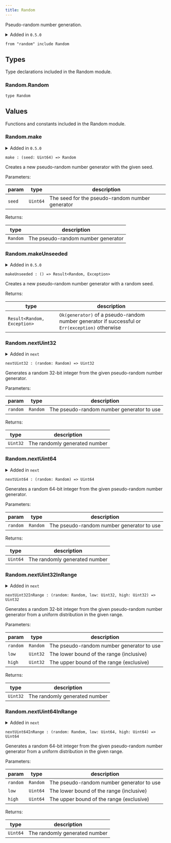 ```yaml
---
title: Random
---
```


Pseudo-random number generation.

<details disabled>
<summary tabindex="-1">Added in <code>0.5.0</code></summary>
No other changes yet.
</details>

```grain
from "random" include Random
```

## Types

Type declarations included in the Random module.

### Random.**Random**

```grain
type Random
```

## Values

Functions and constants included in the Random module.

### Random.**make**

<details disabled>
<summary tabindex="-1">Added in <code>0.5.0</code></summary>
No other changes yet.
</details>

```grain
make : (seed: Uint64) => Random
```

Creates a new pseudo-random number generator with the given seed.

Parameters:

|param|type|description|
|-----|----|-----------|
|`seed`|`Uint64`|The seed for the pseudo-random number generator|

Returns:

|type|description|
|----|-----------|
|`Random`|The pseudo-random number generator|

### Random.**makeUnseeded**

<details disabled>
<summary tabindex="-1">Added in <code>0.5.0</code></summary>
No other changes yet.
</details>

```grain
makeUnseeded : () => Result<Random, Exception>
```

Creates a new pseudo-random number generator with a random seed.

Returns:

|type|description|
|----|-----------|
|`Result<Random, Exception>`|`Ok(generator)` of a pseudo-random number generator if successful or `Err(exception)` otherwise|

### Random.**nextUint32**

<details>
<summary>Added in <code>next</code></summary>
<table>
<thead>
<tr><th>version</th><th>changes</th></tr>
</thead>
<tbody>
<tr><td><code>0.5.0</code></td><td>Originally named `nextInt32`</td></tr>
</tbody>
</table>
</details>

```grain
nextUint32 : (random: Random) => Uint32
```

Generates a random 32-bit integer from the given pseudo-random number generator.

Parameters:

|param|type|description|
|-----|----|-----------|
|`random`|`Random`|The pseudo-random number generator to use|

Returns:

|type|description|
|----|-----------|
|`Uint32`|The randomly generated number|

### Random.**nextUint64**

<details>
<summary>Added in <code>next</code></summary>
<table>
<thead>
<tr><th>version</th><th>changes</th></tr>
</thead>
<tbody>
<tr><td><code>0.5.0</code></td><td>Originally named `nextInt64`</td></tr>
</tbody>
</table>
</details>

```grain
nextUint64 : (random: Random) => Uint64
```

Generates a random 64-bit integer from the given pseudo-random number generator.

Parameters:

|param|type|description|
|-----|----|-----------|
|`random`|`Random`|The pseudo-random number generator to use|

Returns:

|type|description|
|----|-----------|
|`Uint64`|The randomly generated number|

### Random.**nextUint32InRange**

<details>
<summary>Added in <code>next</code></summary>
<table>
<thead>
<tr><th>version</th><th>changes</th></tr>
</thead>
<tbody>
<tr><td><code>0.5.0</code></td><td>Originally named `nextInt32InRange`</td></tr>
</tbody>
</table>
</details>

```grain
nextUint32InRange : (random: Random, low: Uint32, high: Uint32) => Uint32
```

Generates a random 32-bit integer from the given pseudo-random number generator
from a uniform distribution in the given range.

Parameters:

|param|type|description|
|-----|----|-----------|
|`random`|`Random`|The pseudo-random number generator to use|
|`low`|`Uint32`|The lower bound of the range (inclusive)|
|`high`|`Uint32`|The upper bound of the range (exclusive)|

Returns:

|type|description|
|----|-----------|
|`Uint32`|The randomly generated number|

### Random.**nextUint64InRange**

<details>
<summary>Added in <code>next</code></summary>
<table>
<thead>
<tr><th>version</th><th>changes</th></tr>
</thead>
<tbody>
<tr><td><code>0.5.0</code></td><td>Originally named `nextInt64InRange`</td></tr>
</tbody>
</table>
</details>

```grain
nextUint64InRange : (random: Random, low: Uint64, high: Uint64) => Uint64
```

Generates a random 64-bit integer from the given pseudo-random number generator
from a uniform distribution in the given range.

Parameters:

|param|type|description|
|-----|----|-----------|
|`random`|`Random`|The pseudo-random number generator to use|
|`low`|`Uint64`|The lower bound of the range (inclusive)|
|`high`|`Uint64`|The upper bound of the range (exclusive)|

Returns:

|type|description|
|----|-----------|
|`Uint64`|The randomly generated number|

